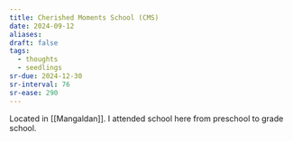 ```yaml
---
title: Cherished Moments School (CMS)
date: 2024-09-12
aliases: 
draft: false
tags:
  - thoughts
  - seedlings
sr-due: 2024-12-30
sr-interval: 76
sr-ease: 290
---
```

Located in [[Mangaldan]]. I attended school here from preschool to grade school.